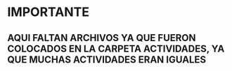 # IMPORTANTE

## AQUI FALTAN ARCHIVOS YA QUE FUERON COLOCADOS EN LA CARPETA ACTIVIDADES, YA QUE MUCHAS ACTIVIDADES ERAN IGUALES